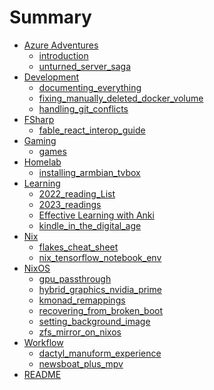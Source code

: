 # Summary

- [Azure Adventures]()
    - [introduction](<Azure%20Adventures/introduction.md>)
    - [unturned_server_saga](<Azure%20Adventures/unturned_server_saga.md>)
- [Development]()
    - [documenting_everything](<Development/documenting_everything.md>)
    - [fixing_manually_deleted_docker_volume](<Development/fixing_manually_deleted_docker_volume.md>)
    - [handling_git_conflicts](<Development/handling_git_conflicts.md>)
- [FSharp]()
    - [fable_react_interop_guide](<FSharp/fable_react_interop_guide.md>)
- [Gaming]()
    - [games](<Gaming/games.md>)
- [Homelab]()
    - [installing_armbian_tvbox](<Homelab/installing_armbian_tvbox.md>)
- [Learning]()
    - [2022_reading_List](<Learning/2022_reading_List.md>)
    - [2023_readings](<Learning/2023_readings.md>)
    - [Effective Learning with Anki](<Learning/Effective%20Learning%20with%20Anki.md>)
    - [kindle_in_the_digital_age](<Learning/kindle_in_the_digital_age.md>)
- [Nix]()
    - [flakes_cheat_sheet](<Nix/flakes_cheat_sheet.md>)
    - [nix_tensorflow_notebook_env](<Nix/nix_tensorflow_notebook_env.md>)
- [NixOS]()
    - [gpu_passthrough](<NixOS/gpu_passthrough.md>)
    - [hybrid_graphics_nvidia_prime](<NixOS/hybrid_graphics_nvidia_prime.md>)
    - [kmonad_remappings](<NixOS/kmonad_remappings.md>)
    - [recovering_from_broken_boot](<NixOS/recovering_from_broken_boot.md>)
    - [setting_background_image](<NixOS/setting_background_image.md>)
    - [zfs_mirror_on_nixos](<NixOS/zfs_mirror_on_nixos.md>)
- [Workflow]()
    - [dactyl_manuform_experience](<Workflow/dactyl_manuform_experience.md>)
    - [newsboat_plus_mpv](<Workflow/newsboat_plus_mpv.md>)
- [README](<README.md>)
